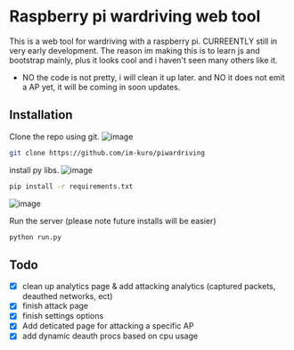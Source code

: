 # Raspberry pi wardriving web tool

This is a web tool for wardriving with a raspberry pi. CURREENTLY still in very early development.
The reason im making this is to learn js and bootstrap mainly, plus it looks cool and i haven't seen 
many others like it. 

- NO the code is not pretty, i will clean it up later. and NO it does not emit a AP yet, it will be coming in soon updates.

## Installation

Clone the repo using git.
![image](https://github.com/im-kuro/piWardriving/assets/86091489/be2873dd-5eb5-4559-92bf-d955a8851a53)

```bash
git clone https://github.com/im-kuro/piwardriving
```

install py libs.
![image](https://github.com/im-kuro/piWardriving/assets/86091489/ac2c2496-c6db-4002-a338-17605fd98a3b)

```bash
pip install -r requirements.txt
```
![image](https://github.com/im-kuro/piWardriving/assets/86091489/61127d6d-9a7d-4d14-8826-435ab0e23e4b)

Run the server (please note future installs will be easier)
```bash
python run.py
```



## Todo
- [x] clean up analytics page & add attacking analytics (captured packets, deauthed networks, ect)
- [x] finish attack page
- [x] finish settings options
- [x] Add deticated page for attacking a specific AP
- [x] add dynamic deauth procs based on cpu usage